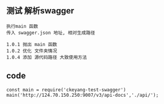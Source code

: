 ## 测试 解析swagger
    执行main 函数 
    传入 swagger.json 地址, 相对生成路径

    1.0.1 抛出 main 函数
    1.0.2 优化 文件夹情况
    1.0.4 添加 源代码路径 大致使用方法

## code

    const main = require('ckeyang-test-swagger')
    main('http://124.70.150.250:9007/v3/api-docs','./api/');


